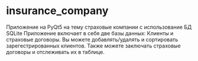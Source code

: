 # insurance_company
Приложение на PyQt5 на тему страховые компании с использование БД SQLite
Приложение включает в себя две базы данных: Клиенты и страховые договоры.
Вы можете добавлять/удалять и сортировать зарегестрированных клиентов.
Также можете заключать страховые договоры и отслеживать их в таблице.
